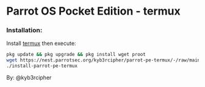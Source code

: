# Parrot OS Pocket Edition - termux
### Installation:
Install [termux](https://f-droid.org/en/packages/com.termux) then execute:
```bash
pkg update && pkg upgrade && pkg install wget proot
wget https://nest.parrotsec.org/kyb3rcipher/parrot-pe-termux/-/raw/main/install-parrot-pe-termux; chmod +x install-parrot-pe-termux
./install-parrot-pe-termux
```
By: @kyb3rcipher
